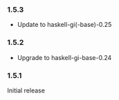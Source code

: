 ### 1.5.3

+ Update to haskell-gi(-base)-0.25

### 1.5.2

+ Upgrade to haskell-gi-base-0.24

### 1.5.1

Initial release

